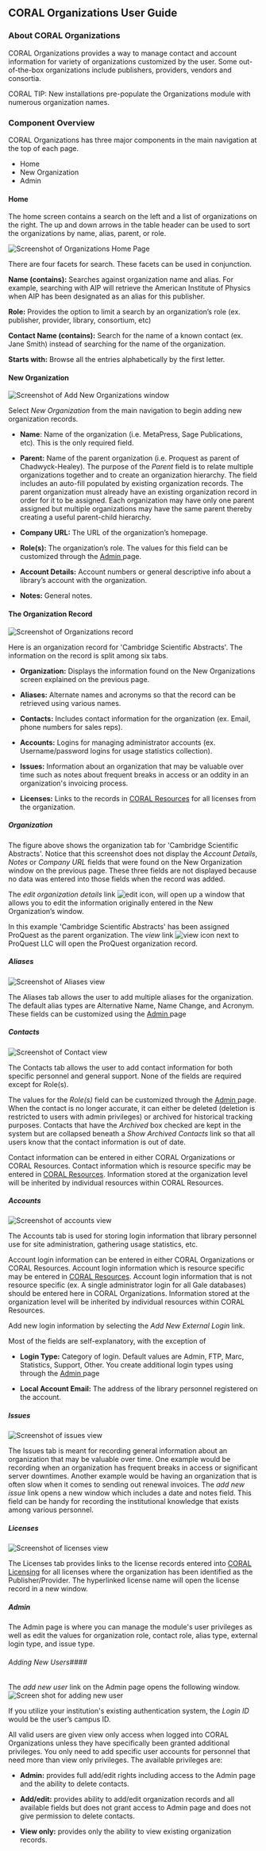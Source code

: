 CORAL Organizations User Guide
------------------------------

### About CORAL Organizations

CORAL Organizations provides a way to manage contact and account information for variety of organizations customized by the user.  Some out-of-the-box organizations include publishers, providers, vendors and consortia.

CORAL TIP: New installations pre-populate the Organizations module with numerous organization names.    

### Component Overview

CORAL Organizations has three major components in the main navigation at the top of each page.

- Home
- New Organization
- Admin

#### Home

The home screen contains a search on the left and a list of organizations on the right.  The up and down arrows in the table header can be used to sort the organizations by name, alias, parent, or role.

![Screenshot of Organizations Home Page](img/organizations/organizationsHomePage.png)

There are four facets for search.  These facets can be used in conjunction.

**Name (contains):** Searches against organization name and alias. For example, searching with AIP will retrieve the American Institute of Physics when AIP has been designated as an alias for this publisher.  

**Role:** Provides the option to limit a search by an organization’s role (ex. publisher, provider, library, consortium, etc)

**Contact Name (contains):** Search for the name of a known contact (ex. Jane Smith) instead of searching for the name of the organization.   

**Starts with:** Browse all the entries alphabetically by the first letter.  



#### New Organization



![Screenshot of Add New Organizations window](img/organizations/organizationsAddNewOrganization.png)


Select *New Organization* from the main navigation to begin adding new organization records.

* **Name**:  Name of the organization (i.e. MetaPress, Sage Publications, etc). This is the only required field.

* **Parent:** Name of the parent organization (i.e. Proquest as parent of Chadwyck-Healey). The purpose of the *Parent* field is to relate multiple organizations together and to create an organization hierarchy. The field includes an auto-fill populated by existing organization records. The parent organization must already have an existing organization record in order for it to be assigned. Each organization may have only one parent assigned but multiple organizations may have the same parent thereby creating a useful parent-child hierarchy.

* **Company URL:**  The URL of the organization’s homepage.

* **Role(s):** The organization’s role. The values for this field can be customized through the [Admin](#bookmark=id.26in1rg)[ ](#bookmark=id.26in1rg)page.

* **Account Details:** Account numbers or general descriptive info about a library’s account with the organization.

* **Notes:** General notes.

#### The Organization Record

![Screenshot of Organizations record](img/organizations/organizationsRecordView.png)

Here is an organization record for 'Cambridge Scientific Abstracts'. The information on the record is split among six tabs.

* **Organization:** Displays the information found on the New Organizations screen explained on the previous page.

* **Aliases:** Alternate names and acronyms so that the record can be retrieved using various names.

* **Contacts:** Includes contact information for the organization (ex. Email, phone numbers for sales reps).

* **Accounts:** Logins for managing administrator accounts (ex. Username/password logins for usage statistics collection).

* **Issues:** Information about an organization that may be valuable over time such as notes about frequent breaks in access or an oddity in an organization's invoicing process. 

* **Licenses:** Links to the records in [CORAL Resources](http://coral-documentation.readthedocs.io/en/latest/licensing.html) for all licenses from the organization. 

##### Organization

The figure above shows the organization tab for 'Cambridge Scientific Abstracts'. Notice that this screenshot does not display the *Account Details*, *Notes* or *Company URL* fields that were found on the New Organization window on the previous page. These three fields are not displayed because no data was entered into those fields when the record was added.

The *edit organization details* link ![edit icon](img/general/editicon.png), will open up a window that allows you to edit the information originally entered in the New Organization’s window.

In this example 'Cambridge Scientific Abstracts' has been assigned ProQuest as the parent organization. The *view* link
![view icon](img/general/viewicon.png) next to ProQuest LLC will open the ProQuest organization record.

##### Aliases

![Screenshot of Aliases view](img/organizations/organizationsAliasesView.png)

The Aliases tab allows the user to add multiple aliases for the organization.  The default alias types are Alternative Name, Name Change, and Acronym.  These fields can be customized using the [Admin](#bookmark=id.26in1rg)[ ](#bookmark=id.26in1rg)page

##### Contacts

![Screenshot of Contact view](img/organizations/organizationsContactView.png)



The Contacts tab allows the user to add contact information for both specific personnel and general support.  None of the fields are required except for Role(s).

The values for the *Role(s)* field can be customized through the [Admin](#bookmark=id.26in1rg)[ ](#bookmark=id.26in1rg)page. When the contact is no longer accurate, it can either be deleted (deletion is restricted to users with admin privileges) or archived for historical tracking purposes. Contacts that have the *Archived* box checked are kept in the system but are collapsed beneath a *Show Archived Contacts* link so that all users know that the contact information is out of date.

Contact information can be entered in either CORAL Organizations or CORAL Resources. Contact information which is resource specific may be entered in [CORAL Resources](http://coral-documentation.readthedocs.io/en/latest/resources.html#contacts). Information stored at the organization level will be inherited by individual resources within CORAL Resources.


##### Accounts

![Screenshot of accounts view](img/organizations/organizationsAccountView.png)

The Accounts tab is used for storing login information that library personnel use for site administration, gathering usage statistics, etc.

Account login information can be entered in either CORAL Organizations or CORAL Resources. Account login information which is resource specific may be entered in [CORAL Resources](http://coral-documentation.readthedocs.io/en/latest/resources.html#account). Account login information that is not resource specific (ex. A single administrator login for all Gale databases) should be entered here in CORAL Organizations. Information stored at the organization level will be inherited by individual resources within CORAL Resources.

Add new login information by selecting the *Add New External Login* link.


Most of the fields are self-explanatory, with the exception of

* **Login Type:** Category of login.  Default values are Admin, FTP, Marc, Statistics, Support, Other. You create additional login types using through the [Admin](#bookmark=id.26in1rg)[ ](#bookmark=id.26in1rg)page

* **Local Account Email:** The address of the library personnel registered on the account.

##### Issues

![Screenshot of issues view](img/organizations/organizationsIssuesView.png)

The Issues tab is meant for recording general information about an organization that may be valuable over time. One example would be recording when an organization has frequent breaks in access or significant server downtimes. Another example would be having an organization that is often slow when it comes to sending out renewal invoices. The *add new issue* link opens a new window which includes a date and notes field. This field can be handy for recording the institutional knowledge that exists among various personnel.

##### Licenses

![Screenshot of licenses view](img/organizations/organizationsLicensesView.png)

The Licenses tab provides links to the license records entered into [CORAL Licensing](http://coral-documentation.readthedocs.io/en/latest/licensing.html) for all licenses where the organization has been identified as the Publisher/Provider. The hyperlinked license name will open the license record in a new window.

##### Admin

The Admin page is where you can manage the module's user privileges as well as edit the values for organization role, contact role, alias type, external login type, and issue type.
  
###### Adding New Users####
The *add new user* link on the Admin page opens the following window.  
![Screen shot for adding new user](img/organizations/organizationsAddNewUser.png)

If you utilize your institution's existing authentication system, the *Login ID* would be the user’s campus ID.


All valid users are given view only access when logged into CORAL Organizations unless they have specifically been granted additional privileges. You only need to add specific user accounts for personnel that need more than view only privileges. The available privileges are:

* **Admin:** provides full add/edit rights including access to the Admin page and the ability to delete contacts.

* **Add/edit:** provides ability to add/edit organization records and all available fields but does not grant access to Admin page and does not give permission to delete contacts.

* **View only:** provides only the ability to view existing organization records.

